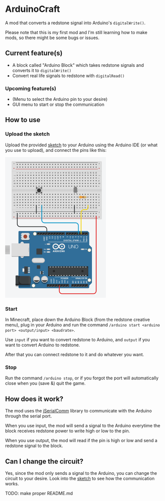 # ArduinoCraft
A mod that converts a redstone signal into Arduino's ```digitalWrite()```.

Please note that this is my first mod and I'm still learning how to make mods, so there might be some bugs or issues.
## Current feature(s)
- A block called "Arduino Block" which takes redstone signals and converts it to ```digitalWrite()```
- Convert real life signals to redstone with ```digitalRead()```

### Upcoming feature(s)
- (Menu to select the Arduino pin to your desire)
- GUI menu to start or stop the communication


## How to use

### Upload the sketch
Upload the provided [sketch](arduino/example.ino) to your Arduino using the Arduino IDE (or what you use to upload), and connect the pins like this:

![image](arduino/circuit.png)

### Start
In Minecraft, place down the Arduino Block (from the redstone creative menu), 
plug in your Arduino and run the command ```/arduino start <arduino port> <output/input> <baudrate>```.

Use ```input``` if you want to convert redstone to Arduino, and ```output``` if you want to convert Arduino to redstone.

After that you can connect redstone to it and do whatever you want.
### Stop
Run the command ```/arduino stop```, or if you forgot the port will automatically close when you (save &) quit the game.
## How does it work?
The mod uses the [jSerialComm](https://fazecast.github.io/jSerialComm/) library to communicate with the Arduino through the serial port. 

When you use input, the mod will send a signal to the Arduino everytime the block receives redstone power to write high or low to the pin. 

When you use output, the mod will read if the pin is high or low and send a redstone signal to the block.
## Can I change the circuit?
Yes, since the mod only sends a signal to the Arduino, you can change the circuit to your desire.
Look into the [sketch](arduino/example.ino) to see how the communication works.

TODO: make proper README.md
